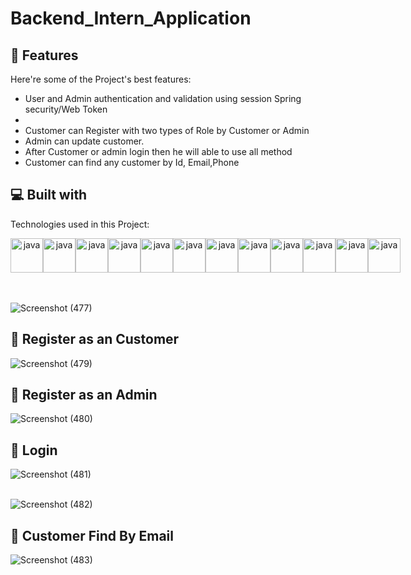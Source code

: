 # Backend_Intern_Application

<h2>🧐 Features</h2>

Here're some of the Project's best features:

*   User and Admin authentication and validation using session Spring security/Web Token
*   
*   Customer can Register with two types of Role  by Customer or Admin 
*   Admin can update customer.
*   After Customer or admin  login then he will able to use all method
*   Customer can find any customer by Id, Email,Phone

<h2>💻 Built with</h2>

Technologies used in this Project:
<div  margin-right = "30px" align ="center" style="display: flex; justify-content: center ; justify-content: space-between;">

 <img src="https://user-images.githubusercontent.com/25181517/117201156-9a724800-adec-11eb-9a9d-3cd0f67da4bc.png" height="55" width="52" alt="java"  />
 <img src="https://user-images.githubusercontent.com/25181517/183896128-ec99105a-ec1a-4d85-b08b-1aa1620b2046.png" height="55" width="52" alt="java"  />  
<img src="https://user-images.githubusercontent.com/25181517/117201470-f6d56780-adec-11eb-8f7c-e70e376cfd07.png" height="55" width="52" alt="java"  />
<img src="https://user-images.githubusercontent.com/25181517/183891303-41f257f8-6b3d-487c-aa56-c497b880d0fb.png" height="55" width="52" alt="java"  />
<img src="https://user-images.githubusercontent.com/25181517/192107858-fe19f043-c502-4009-8c47-476fc89718ad.png" height="55" width="52" alt="java"  />
<img src="https://user-images.githubusercontent.com/25181517/117207493-49665200-adf4-11eb-808e-a9c0fcc2a0a0.png" height="55" width="52" alt="java"  />
<img src="https://user-images.githubusercontent.com/25181517/186711335-a3729606-5a78-4496-9a36-06efcc74f800.png" height="55" width="52" alt="java"  />
<img src="https://user-images.githubusercontent.com/25181517/190229463-87fa862f-ccf0-48da-8023-940d287df610.png" height="55" width="52" alt="java"  />
<img src="https://user-images.githubusercontent.com/25181517/117207242-07d5a700-adf4-11eb-975e-be04e62b984b.png" height="55" width="52" alt="java"  /> 
<img src="https://user-images.githubusercontent.com/25181517/192109061-e138ca71-337c-4019-8d42-4792fdaa7128.png" height="55" width="52" alt="java"  />
<img src="https://user-images.githubusercontent.com/25181517/192108892-6e9b5cdf-4e35-4a70-ad9a-801a93a07c1c.png" height="55" width="52" alt="java"  />
<img src="https://user-images.githubusercontent.com/25181517/192108374-8da61ba1-99ec-41d7-80b8-fb2f7c0a4948.png" height="55" width="52" alt="java"  />
  </div>
   </br></br>
   
   ![Screenshot (477)](https://github.com/RishavKumar108/Backend_Intern_Application/assets/105916425/db293f5b-cb9f-4994-b03f-6e0014de4d46)

<h2>🧐 Register as an Customer</h2>

![Screenshot (479)](https://github.com/RishavKumar108/Backend_Intern_Application/assets/105916425/0759c9df-880c-4ec2-9d6e-93ba9b72bfbf)

<h2>🧐 Register as an Admin</h2>

![Screenshot (480)](https://github.com/RishavKumar108/Backend_Intern_Application/assets/105916425/5b440a5b-bbf7-409e-b967-a9e49dcb2888)

<h2>🧐 Login</h2>

![Screenshot (481)](https://github.com/RishavKumar108/Backend_Intern_Application/assets/105916425/6623c3d5-3ecc-4a84-9471-7d5b6560195d)
  </br></br>
  
  ![Screenshot (482)](https://github.com/RishavKumar108/Backend_Intern_Application/assets/105916425/9c63c5d5-f9d5-4975-8395-e0179857f974)
  
  <h2>🧐 Customer Find By Email</h2>
  
![Screenshot (483)](https://github.com/RishavKumar108/Backend_Intern_Application/assets/105916425/226590d4-3268-4319-9d41-01bcadfdadd2)



